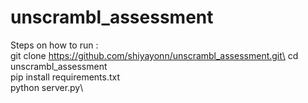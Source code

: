 # unscrambl_assessment
Steps on how to run : \
git clone https://github.com/shiyayonn/unscrambl_assessment.git\
cd unscrambl_assessment\
pip install requirements.txt\
python server.py\
